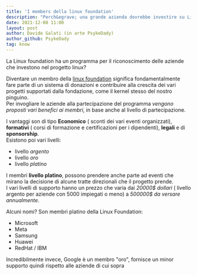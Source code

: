 ```yaml
---
title: 'I members della linux foundation'
description: "Perch&egrave; una grande azienda dovrebbe investire su Linux?"
date: 2021-12-08 11:00
layout: post
author: Davide Galati (in arte PsykeDady)
author_github: PsykeDady
tag: know
---
```


La Linux foundation ha un programma per il riconoscimento delle aziende che investono nel progetto linux?  

Diventare un membro della [linux foundation](https://www.linuxfoundation.org/our-members-are-our-superpower/#benefits) significa fondamentalmente fare parte di un sistema di donazioni e contribuire alla crescita dei vari progetti supportati dalla fondazione, come il kernel stesso del nostro pinguino.  
Per invogliare le aziende alla partecipazione del programma *vengono proposti vari benefici ai membri*, in base anche al livello di partecipazione.  

I vantaggi son di tipo **Economico** ( sconti dei vari eventi organizzati), **formativi** ( corsi di formazione e certificazioni per i dipendenti), **legali** e di **sponsorship**.  
Esistono poi vari livelli:  

- livello *argento*
- livello *oro*
- livello *platino*

I membri **livello platino**, possono prendere anche parte ad eventi che mirano la decisione di alcune tratte direzionali che il progetto prende.  
I vari livelli di supporto hanno un prezzo che varia dai *20000$ dollari* ( livello argento per aziende con 5000 impiegati o meno) a *500000$ da versare annualmente*.

Alcuni nomi?
Son membri platino della Linux Foundation:  

- Microsoft
- Meta
- Samsung
- Huawei
- RedHat / IBM

Incredibilmente invece, Google è un membro "oro", fornisce un minor supporto quindi rispetto alle aziende di cui sopra
